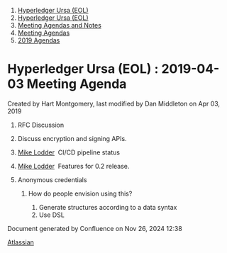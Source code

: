 1. [Hyperledger Ursa (EOL)](index.html)
2. [Hyperledger Ursa (EOL)](19595269.html)
3. [Meeting Agendas and Notes](Meeting-Agendas-and-Notes_19603313.html)
4. [Meeting Agendas](Meeting-Agendas_19603319.html)
5. [2019 Agendas](2019-Agendas_19611656.html)

# Hyperledger Ursa (EOL) : 2019-04-03 Meeting Agenda

Created by Hart Montgomery, last modified by Dan Middleton on Apr 03, 2019

1. RFC Discussion
2. Discuss encryption and signing APIs.
3. [Mike Lodder](https://lf-hyperledger.atlassian.net/wiki/people/557058:23b28066-a30e-4a6b-9b86-34dae49fd7f0?ref=confluence)  CI/CD pipeline status
4. [Mike Lodder](https://lf-hyperledger.atlassian.net/wiki/people/557058:23b28066-a30e-4a6b-9b86-34dae49fd7f0?ref=confluence)  Features for 0.2 release.
5. Anonymous credentials
   
   1. How do people envision using this?
      
      1. Generate structures according to a data syntax
      2. Use DSL

Document generated by Confluence on Nov 26, 2024 12:38

[Atlassian](http://www.atlassian.com/)
